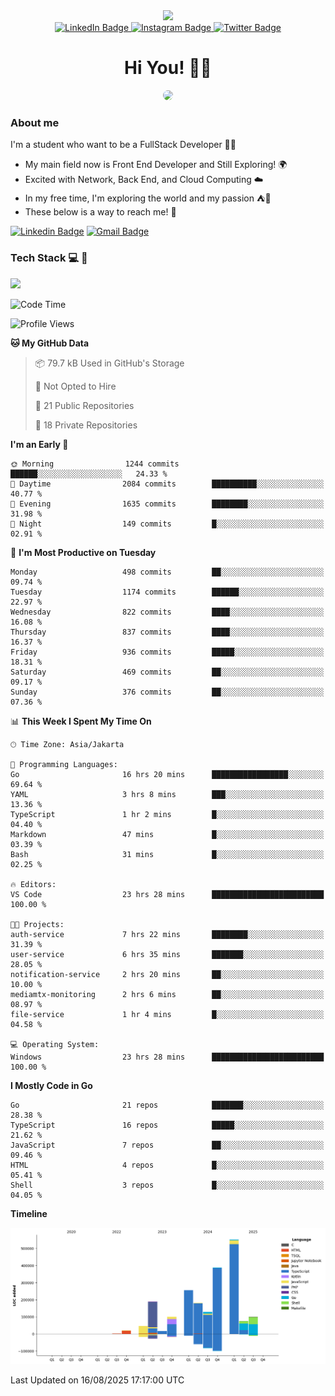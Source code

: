 <div>
  <div id="header" align="center">
      <img src="https://media.giphy.com/media/nFLW7PNGgN3lI68rdv/giphy.gif" width="100"/>
      <div id="badges" style="margin-bottom:20px">
        <a href="https://www.linkedin.com/in/daffaputranarendra/">
          <img src="https://img.shields.io/badge/LinkedIn-blue?style=for-the-badge&logo=linkedin&logoColor=white" alt="LinkedIn Badge"/>
        </a>
        <a href="https://www.instagram.com/daffadon_/">
          <img src="https://img.shields.io/badge/Instagram-E4405F?style=for-the-badge&logo=instagram&logoColor=white" alt="Instagram Badge"/>
        </a>
        <a href="https://twitter.com/daffadon_">
          <img src="https://img.shields.io/badge/Twitter-blue?style=for-the-badge&logo=twitter&logoColor=white" alt="Twitter Badge"/>
        </a>
      </div>
    <h1>Hi You! 🙌🙌</h1>
    <img src="https://media.giphy.com/media/rJsMvyk7AHHiW9qKLM/giphy.gif" height=200 style="border-radius:10px" />
  </div>
</div>

### About me

I'm a student who want to be a FullStack Developer 🧑‍💻

- My main field now is Front End Developer and Still Exploring! 🌍
- Excited with Network, Back End, and Cloud Computing ☁️
- In my free time, I'm exploring the world and my passion ⛺🍵
- These below is a way to reach me! 🏃

[![Linkedin Badge](https://skillicons.dev/icons?i=linkedin)](https://www.linkedin.com/in/daffaputranarendra/)
[![Gmail Badge](https://skillicons.dev/icons?i=gmail)](https://mail.google.com/mail/?view=cm&fs=1&to=daffaputranarendra9@gmail.com)

### Tech Stack 💻 📘

<img src="https://skillicons.dev/icons?i=java,html,css,javascript,typescript,golang,react,next,express,vite,tailwind,mui,prisma,mongodb,mysql,firebase,jest,git,jenkins,docker,kubernetes,github,postman,prometheus,grafana,gcp,vscode,arch,&perline=9"/>

<!--START_SECTION:waka-->
![Code Time](http://img.shields.io/badge/Code%20Time-266%20hrs%2029%20mins-blue)

![Profile Views](http://img.shields.io/badge/Profile%20Views-0-blue)

**🐱 My GitHub Data** 

> 📦 79.7 kB Used in GitHub's Storage 
 > 
> 🚫 Not Opted to Hire
 > 
> 📜 21 Public Repositories 
 > 
> 🔑 18 Private Repositories 
 > 
**I'm an Early 🐤** 

```text
🌞 Morning                1244 commits        ██████░░░░░░░░░░░░░░░░░░░   24.33 % 
🌆 Daytime                2084 commits        ██████████░░░░░░░░░░░░░░░   40.77 % 
🌃 Evening                1635 commits        ████████░░░░░░░░░░░░░░░░░   31.98 % 
🌙 Night                  149 commits         █░░░░░░░░░░░░░░░░░░░░░░░░   02.91 % 
```
📅 **I'm Most Productive on Tuesday** 

```text
Monday                   498 commits         ██░░░░░░░░░░░░░░░░░░░░░░░   09.74 % 
Tuesday                  1174 commits        ██████░░░░░░░░░░░░░░░░░░░   22.97 % 
Wednesday                822 commits         ████░░░░░░░░░░░░░░░░░░░░░   16.08 % 
Thursday                 837 commits         ████░░░░░░░░░░░░░░░░░░░░░   16.37 % 
Friday                   936 commits         █████░░░░░░░░░░░░░░░░░░░░   18.31 % 
Saturday                 469 commits         ██░░░░░░░░░░░░░░░░░░░░░░░   09.17 % 
Sunday                   376 commits         ██░░░░░░░░░░░░░░░░░░░░░░░   07.36 % 
```


📊 **This Week I Spent My Time On** 

```text
🕑︎ Time Zone: Asia/Jakarta

💬 Programming Languages: 
Go                       16 hrs 20 mins      █████████████████░░░░░░░░   69.64 % 
YAML                     3 hrs 8 mins        ███░░░░░░░░░░░░░░░░░░░░░░   13.36 % 
TypeScript               1 hr 2 mins         █░░░░░░░░░░░░░░░░░░░░░░░░   04.40 % 
Markdown                 47 mins             █░░░░░░░░░░░░░░░░░░░░░░░░   03.39 % 
Bash                     31 mins             █░░░░░░░░░░░░░░░░░░░░░░░░   02.25 % 

🔥 Editors: 
VS Code                  23 hrs 28 mins      █████████████████████████   100.00 % 

🐱‍💻 Projects: 
auth-service             7 hrs 22 mins       ████████░░░░░░░░░░░░░░░░░   31.39 % 
user-service             6 hrs 35 mins       ███████░░░░░░░░░░░░░░░░░░   28.05 % 
notification-service     2 hrs 20 mins       ██░░░░░░░░░░░░░░░░░░░░░░░   10.00 % 
mediamtx-monitoring      2 hrs 6 mins        ██░░░░░░░░░░░░░░░░░░░░░░░   08.97 % 
file-service             1 hr 4 mins         █░░░░░░░░░░░░░░░░░░░░░░░░   04.58 % 

💻 Operating System: 
Windows                  23 hrs 28 mins      █████████████████████████   100.00 % 
```

**I Mostly Code in Go** 

```text
Go                       21 repos            ███████░░░░░░░░░░░░░░░░░░   28.38 % 
TypeScript               16 repos            █████░░░░░░░░░░░░░░░░░░░░   21.62 % 
JavaScript               7 repos             ██░░░░░░░░░░░░░░░░░░░░░░░   09.46 % 
HTML                     4 repos             █░░░░░░░░░░░░░░░░░░░░░░░░   05.41 % 
Shell                    3 repos             █░░░░░░░░░░░░░░░░░░░░░░░░   04.05 % 
```



**Timeline**

![Lines of Code chart](https://raw.githubusercontent.com/Daffadon/Daffadon/main/assets/bar_graph.png)


 Last Updated on 16/08/2025 17:17:00 UTC
<!--END_SECTION:waka-->
